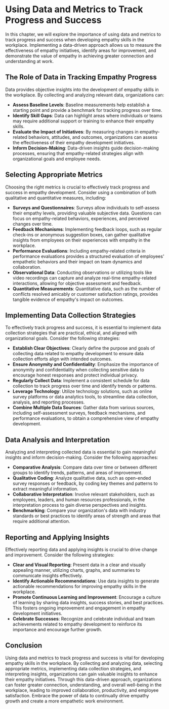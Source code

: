 Using Data and Metrics to Track Progress and Success
================================================================

In this chapter, we will explore the importance of using data and metrics to track progress and success when developing empathy skills in the workplace. Implementing a data-driven approach allows us to measure the effectiveness of empathy initiatives, identify areas for improvement, and demonstrate the value of empathy in achieving greater connection and understanding at work.

**The Role of Data in Tracking Empathy Progress**
-------------------------------------------------

Data provides objective insights into the development of empathy skills in the workplace. By collecting and analyzing relevant data, organizations can:

* **Assess Baseline Levels**: Baseline measurements help establish a starting point and provide a benchmark for tracking progress over time.
* **Identify Skill Gaps**: Data can highlight areas where individuals or teams may require additional support or training to enhance their empathy skills.
* **Evaluate the Impact of Initiatives**: By measuring changes in empathy-related behaviors, attitudes, and outcomes, organizations can assess the effectiveness of their empathy development initiatives.
* **Inform Decision-Making**: Data-driven insights guide decision-making processes, ensuring that empathy-related strategies align with organizational goals and employee needs.

**Selecting Appropriate Metrics**
---------------------------------

Choosing the right metrics is crucial to effectively track progress and success in empathy development. Consider using a combination of both qualitative and quantitative measures, including:

* **Surveys and Questionnaires**: Surveys allow individuals to self-assess their empathy levels, providing valuable subjective data. Questions can focus on empathy-related behaviors, experiences, and perceived changes over time.
* **Feedback Mechanisms**: Implementing feedback loops, such as regular check-ins or anonymous suggestion boxes, can gather qualitative insights from employees on their experiences with empathy in the workplace.
* **Performance Evaluations**: Including empathy-related criteria in performance evaluations provides a structured evaluation of employees' empathetic behaviors and their impact on team dynamics and collaboration.
* **Observational Data**: Conducting observations or utilizing tools like video recordings can capture and analyze real-time empathy-related interactions, allowing for objective assessment and feedback.
* **Quantitative Measurements**: Quantitative data, such as the number of conflicts resolved amicably or customer satisfaction ratings, provides tangible evidence of empathy's impact on outcomes.

**Implementing Data Collection Strategies**
-------------------------------------------

To effectively track progress and success, it is essential to implement data collection strategies that are practical, ethical, and aligned with organizational goals. Consider the following strategies:

* **Establish Clear Objectives**: Clearly define the purpose and goals of collecting data related to empathy development to ensure data collection efforts align with intended outcomes.
* **Ensure Anonymity and Confidentiality**: Emphasize the importance of anonymity and confidentiality when collecting sensitive data to encourage honest responses and protect individual privacy.
* **Regularly Collect Data**: Implement a consistent schedule for data collection to track progress over time and identify trends or patterns.
* **Leverage Technology**: Utilize technology solutions, such as online survey platforms or data analytics tools, to streamline data collection, analysis, and reporting processes.
* **Combine Multiple Data Sources**: Gather data from various sources, including self-assessment surveys, feedback mechanisms, and performance evaluations, to obtain a comprehensive view of empathy development.

**Data Analysis and Interpretation**
------------------------------------

Analyzing and interpreting collected data is essential to gain meaningful insights and inform decision-making. Consider the following approaches:

* **Comparative Analysis**: Compare data over time or between different groups to identify trends, patterns, and areas of improvement.
* **Qualitative Coding**: Analyze qualitative data, such as open-ended survey responses or feedback, by coding key themes and patterns to extract meaningful information.
* **Collaborative Interpretation**: Involve relevant stakeholders, such as employees, leaders, and human resources professionals, in the interpretation process to gain diverse perspectives and insights.
* **Benchmarking**: Compare your organization's data with industry standards or best practices to identify areas of strength and areas that require additional attention.

**Reporting and Applying Insights**
-----------------------------------

Effectively reporting data and applying insights is crucial to drive change and improvement. Consider the following strategies:

* **Clear and Visual Reporting**: Present data in a clear and visually appealing manner, utilizing charts, graphs, and summaries to communicate insights effectively.
* **Identify Actionable Recommendations**: Use data insights to generate actionable recommendations for improving empathy skills in the workplace.
* **Promote Continuous Learning and Improvement**: Encourage a culture of learning by sharing data insights, success stories, and best practices. This fosters ongoing improvement and engagement in empathy development initiatives.
* **Celebrate Successes**: Recognize and celebrate individual and team achievements related to empathy development to reinforce its importance and encourage further growth.

**Conclusion**
--------------

Using data and metrics to track progress and success is vital for developing empathy skills in the workplace. By collecting and analyzing data, selecting appropriate metrics, implementing data collection strategies, and interpreting insights, organizations can gain valuable insights to enhance their empathy initiatives. Through this data-driven approach, organizations can foster greater connection, understanding, and overall well-being in the workplace, leading to improved collaboration, productivity, and employee satisfaction. Embrace the power of data to continually drive empathy growth and create a more empathetic work environment.
